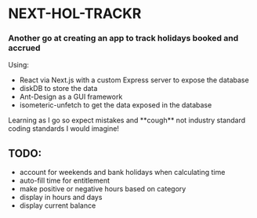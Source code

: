 # NEXT-HOL-TRACKR

### Another go at creating an app to track holidays booked and accrued

Using:

- React via Next.js with a custom Express server to expose the database
- diskDB to store the data
- Ant-Design as a GUI framework
- isometeric-unfetch to get the data exposed in the database

Learning as I go so expect mistakes and \*\*cough\*\* not industry standard coding standards I would imagine!

## TODO:

- account for weekends and bank holidays when calculating time
- auto-fill time for entitlement
- make positive or negative hours based on category
- display in hours and days
- display current balance
